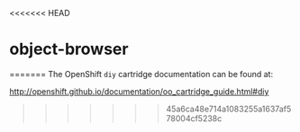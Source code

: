 <<<<<<< HEAD
# object-browser
=======
The OpenShift `diy` cartridge documentation can be found at:

http://openshift.github.io/documentation/oo_cartridge_guide.html#diy
>>>>>>> 45a6ca48e714a1083255a1637af578004cf5238c
